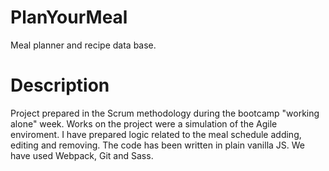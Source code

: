 # PlanYourMeal
Meal planner and recipe data base.

# Description
Project prepared in the Scrum methodology during the bootcamp
"working alone" week. Works on the project were a simulation of
the Agile enviroment. I have prepared logic related to the meal
schedule adding, editing and removing. The code has been written
in plain vanilla JS. We have used Webpack, Git and Sass.

